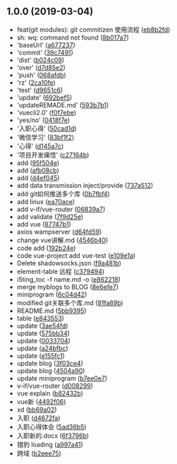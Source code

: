## 1.0.0 (2019-03-04)

* feat(git modules): git commitizen 使用流程 ([eb8b2fd](https://github.com/Sinosaurus/myBlogs/commit/eb8b2fd))
* sh: wq: command not found ([8b017a7](https://github.com/Sinosaurus/myBlogs/commit/8b017a7))
* 'baseUrl' ([a677237](https://github.com/Sinosaurus/myBlogs/commit/a677237))
* 'commit' ([39c7491](https://github.com/Sinosaurus/myBlogs/commit/39c7491))
* 'dist' ([b024c09](https://github.com/Sinosaurus/myBlogs/commit/b024c09))
* 'over' ([d7d85e2](https://github.com/Sinosaurus/myBlogs/commit/d7d85e2))
* 'push' ([068afdb](https://github.com/Sinosaurus/myBlogs/commit/068afdb))
* 'rz' ([2ca10fe](https://github.com/Sinosaurus/myBlogs/commit/2ca10fe))
* 'test' ([d9651c6](https://github.com/Sinosaurus/myBlogs/commit/d9651c6))
* 'update' ([692bef5](https://github.com/Sinosaurus/myBlogs/commit/692bef5))
* 'updateREMADE.md' ([593b7b1](https://github.com/Sinosaurus/myBlogs/commit/593b7b1))
* 'vuecli2.0' ([f0f7ebe](https://github.com/Sinosaurus/myBlogs/commit/f0f7ebe))
* 'yes/no' ([0418f7e](https://github.com/Sinosaurus/myBlogs/commit/0418f7e))
* '入职心得' ([50cad1d](https://github.com/Sinosaurus/myBlogs/commit/50cad1d))
* '微信学习' ([83bf1f2](https://github.com/Sinosaurus/myBlogs/commit/83bf1f2))
* '心得' ([d145a7c](https://github.com/Sinosaurus/myBlogs/commit/d145a7c))
* '项目开发痛悟' ([c27164b](https://github.com/Sinosaurus/myBlogs/commit/c27164b))
* add ([95f504e](https://github.com/Sinosaurus/myBlogs/commit/95f504e))
* add ([afb08cb](https://github.com/Sinosaurus/myBlogs/commit/afb08cb))
* add ([d4ef045](https://github.com/Sinosaurus/myBlogs/commit/d4ef045))
* add data transmission inject/provide ([737a512](https://github.com/Sinosaurus/myBlogs/commit/737a512))
* add git如何推送多个库 ([0b7fbf4](https://github.com/Sinosaurus/myBlogs/commit/0b7fbf4))
* add linux ([ea70ace](https://github.com/Sinosaurus/myBlogs/commit/ea70ace))
* add v-if/vue-router ([06839a7](https://github.com/Sinosaurus/myBlogs/commit/06839a7))
* add validate ([7f9d25e](https://github.com/Sinosaurus/myBlogs/commit/7f9d25e))
* add vue ([87747b1](https://github.com/Sinosaurus/myBlogs/commit/87747b1))
* axios wampserver ([d64fd59](https://github.com/Sinosaurus/myBlogs/commit/d64fd59))
* change vue讲解.md ([4546b40](https://github.com/Sinosaurus/myBlogs/commit/4546b40))
* code add ([192b24e](https://github.com/Sinosaurus/myBlogs/commit/192b24e))
* code vue-project add vue-test ([e109e1a](https://github.com/Sinosaurus/myBlogs/commit/e109e1a))
* Delete shadowsocks.json ([f9a481b](https://github.com/Sinosaurus/myBlogs/commit/f9a481b))
* element-table 远程 ([c379494](https://github.com/Sinosaurus/myBlogs/commit/c379494))
* i5ting_toc -f name.md -o ([e862218](https://github.com/Sinosaurus/myBlogs/commit/e862218))
* merge myblogs to BLOG ([8e6efe7](https://github.com/Sinosaurus/myBlogs/commit/8e6efe7))
* miniprogram ([6c04d42](https://github.com/Sinosaurus/myBlogs/commit/6c04d42))
* modified git关联多个库.md ([81fa89b](https://github.com/Sinosaurus/myBlogs/commit/81fa89b))
* README.md ([5bb9395](https://github.com/Sinosaurus/myBlogs/commit/5bb9395))
* table ([e843553](https://github.com/Sinosaurus/myBlogs/commit/e843553))
* update ([3ae54fd](https://github.com/Sinosaurus/myBlogs/commit/3ae54fd))
* update ([575bb34](https://github.com/Sinosaurus/myBlogs/commit/575bb34))
* update ([0033704](https://github.com/Sinosaurus/myBlogs/commit/0033704))
* update ([a24bfbc](https://github.com/Sinosaurus/myBlogs/commit/a24bfbc))
* update ([e155fc1](https://github.com/Sinosaurus/myBlogs/commit/e155fc1))
* update blog ([3f03ce4](https://github.com/Sinosaurus/myBlogs/commit/3f03ce4))
* update blog ([4504a90](https://github.com/Sinosaurus/myBlogs/commit/4504a90))
* update miniprogram ([b7ee0e7](https://github.com/Sinosaurus/myBlogs/commit/b7ee0e7))
* v-if/vue-router ([d008299](https://github.com/Sinosaurus/myBlogs/commit/d008299))
* vue explain ([b82432b](https://github.com/Sinosaurus/myBlogs/commit/b82432b))
* vue新 ([4492f06](https://github.com/Sinosaurus/myBlogs/commit/4492f06))
* xd ([bb69a02](https://github.com/Sinosaurus/myBlogs/commit/bb69a02))
* 入职 ([d4672fa](https://github.com/Sinosaurus/myBlogs/commit/d4672fa))
* 入职心得体会 ([5ad36b5](https://github.com/Sinosaurus/myBlogs/commit/5ad36b5))
* 入职新的.docx ([6f3796b](https://github.com/Sinosaurus/myBlogs/commit/6f3796b))
* 猎豹 loading ([a997a41](https://github.com/Sinosaurus/myBlogs/commit/a997a41))
* 跨域 ([b2eee75](https://github.com/Sinosaurus/myBlogs/commit/b2eee75))



